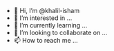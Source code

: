 - 👋 Hi, I’m @khalil-isham
- 👀 I’m interested in ...
- 🌱 I’m currently learning ...
- 💞️ I’m looking to collaborate on ...
- 📫 How to reach me ...

<!---
khalil-isham/khalil-isham is a ✨ special ✨ repository because its `README.md` (this file) appears on your GitHub profile.
You can click the Preview link to take a look at your changes.
--->
